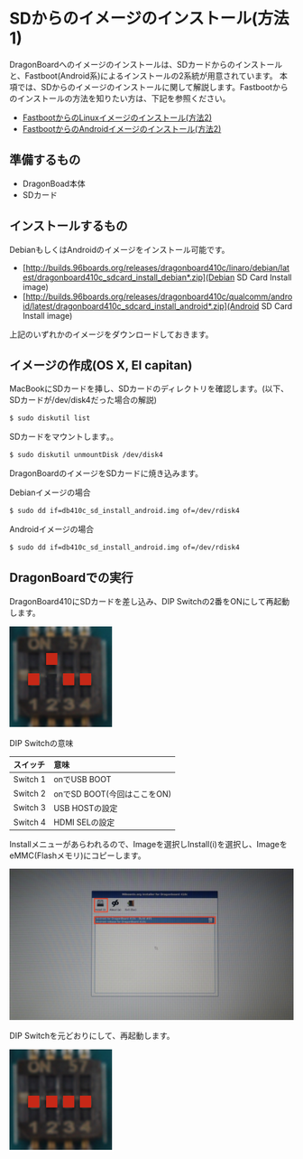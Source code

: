 # SDからのイメージのインストール(方法1)

DragonBoardへのイメージのインストールは、SDカードからのインストールと、Fastboot(Android系)によるインストールの2系統が用意されています。
本項では、SDからのイメージのインストールに関して解説します。Fastbootからのインストールの方法を知りたい方は、下記を参照ください。

* [FastbootからのLinuxイメージのインストール(方法2)](getting_started_fastboot_linux.md)
* [FastbootからのAndroidイメージのインストール(方法2)](getting_started_fastboot_android.md)


## 準備するもの

* DragonBoad本体
* SDカード

## インストールするもの

DebianもしくはAndroidのイメージをインストール可能です。

* [http://builds.96boards.org/releases/dragonboard410c/linaro/debian/latest/dragonboard410c_sdcard_install_debian*.zip](Debian SD Card Install image)
* [http://builds.96boards.org/releases/dragonboard410c/qualcomm/android/latest/dragonboard410c_sdcard_install_android*.zip](Android SD Card Install image)

上記のいずれかのイメージをダウンロードしておきます。

## イメージの作成(OS X, El capitan)

MacBookにSDカードを挿し、SDカードのディレクトリを確認します。(以下、SDカードが/dev/disk4だった場合の解説)

```bash
$ sudo diskutil list
```

SDカードをマウントします。。


```bash
$ sudo diskutil unmountDisk /dev/disk4
```

DragonBoardのイメージをSDカードに焼き込みます。

Debianイメージの場合
```bash
$ sudo dd if=db410c_sd_install_android.img of=/dev/rdisk4
```

Androidイメージの場合
```bash
$ sudo dd if=db410c_sd_install_android.img of=/dev/rdisk4
```

## DragonBoardでの実行

DragonBoard410にSDカードを差し込み、DIP Switchの2番をONにして再起動します。

![](/img/dev/dev001.png)

DIP Switchの意味

|スイッチ | 意味 |
|:--|:--|
|Switch 1 | onでUSB BOOT |
|Switch 2 | onでSD BOOT(今回はここをON) | 
|Switch 3 | USB HOSTの設定 |
|Switch 4 | HDMI SELの設定 |

Installメニューがあらわれるので、Imageを選択しInstall(i)を選択し、ImageをeMMC(Flashメモリ)にコピーします。

![](/img/dev/dev002.png)

DIP Switchを元どおりにして、再起動します。

![](/img/dev/dev003.png)

